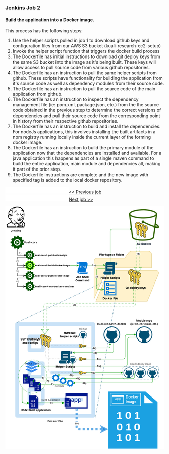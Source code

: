 ### Jenkins Job 2

#### Build the application into a Docker image.

This process has the following steps:

1. Use the helper scripts pulled in job 1 to download github keys and configuration files from our AWS S3 bucket (kuali-research-ec2-setup)
2. Invoke the helper script function that triggers the docker build process
3. The Dockerfile has initial instructions to download git deploy keys from the same S3 bucket into the image as it's being built. These keys will allow access to pull source code from various github repositories. 
4. The Dockerfile has an instruction to pull the same helper scripts from github. These scripts have functionality for building the application from it's source code as well as dependency modules from their source code.
5. The Dockerfile has an instruction to pull the source code of the main application from github.
6. The Dockerfile has an instruction to inspect the dependency management file (ie: pom.xml, package.json, etc.) from the the source code obtained in the previous step to determine the correct versions of dependencies and pull their source code from the corresponding point in history from their respective github repositories.
7. The Dockerfile has an instruction to build and install the dependencies. For nodeJs applications, this involves installing the built artifacts in a npm registry running locally inside the current layer of the forming docker image. 
8. The Dockerfile has an instruction to build the primary module of the application now that the dependencies are installed and available. For a java application this happens as part of a single maven command to build the entire application, main module and dependencies all, making it part of the prior step.
9. The Dockerfile instructions are complete and the new image with specified tag is added to the local docker repository.

![](images\whitespace200.png)[<<    Previous job](Jenkins1.md)![whitespace200](images\whitespace200.png)[Next job   >>](images/Jenkins3.md)



<img src="images\deployment3.png" alt="jenkins2"/>